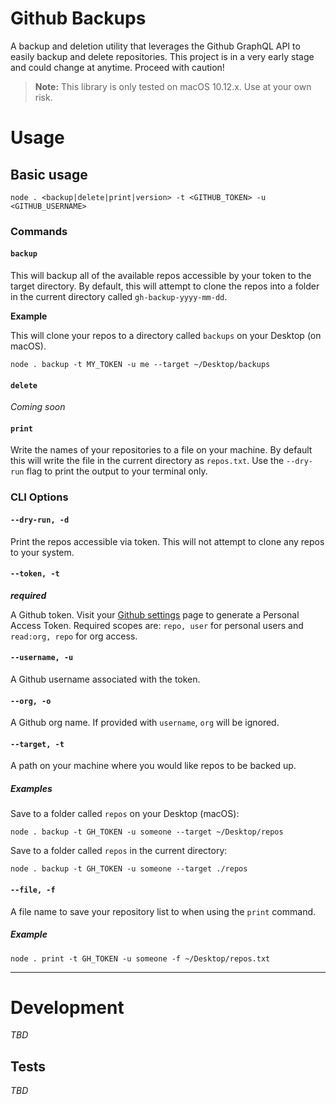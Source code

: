 # Github Backups

A backup and deletion utility that leverages the Github GraphQL API to easily backup and delete repositories. This project is in a very early stage and could change at anytime. Proceed with caution!

> **Note:** This library is only tested on macOS 10.12.x. Use at your own risk.

# Usage

## Basic usage

```
node . <backup|delete|print|version> -t <GITHUB_TOKEN> -u <GITHUB_USERNAME>
```

### Commands

#### `backup`

This will backup all of the available repos accessible by your token to the target directory. By default, this will attempt to clone the repos into a folder in the current directory called `gh-backup-yyyy-mm-dd`.

**Example**

This will clone your repos to a directory called `backups` on your Desktop (on macOS).

```
node . backup -t MY_TOKEN -u me --target ~/Desktop/backups
```

#### `delete`

_Coming soon_

#### `print`

Write the names of your repositories to a file on your machine. By default this will write the file in the current directory as `repos.txt`. Use the `--dry-run` flag to print the output to your terminal only.

### CLI Options

#### `--dry-run, -d`

Print the repos accessible via token. This will not attempt to clone any repos to your system.

#### `--token, -t`

**_required_**

A Github token. Visit your [Github settings](https://github.com/settings/tokens) page to generate a Personal Access Token. Required scopes are: `repo, user` for personal users and `read:org, repo` for org access.

#### `--username, -u`

A Github username associated with the token.

#### `--org, -o`

A Github org name. If provided with `username`, `org` will be ignored.

#### `--target, -t`

A path on your machine where you would like repos to be backed up.

##### Examples

Save to a folder called `repos` on your Desktop (macOS):

```
node . backup -t GH_TOKEN -u someone --target ~/Desktop/repos
```

Save to a folder called `repos` in the current directory:

```
node . backup -t GH_TOKEN -u someone --target ./repos
```

#### `--file, -f`

A file name to save your repository list to when using the `print` command.

##### Example

```
node . print -t GH_TOKEN -u someone -f ~/Desktop/repos.txt
```

---

# Development

_TBD_

## Tests

_TBD_
